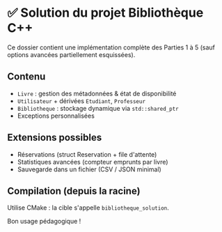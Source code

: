 # ✅ Solution du projet Bibliothèque C++

Ce dossier contient une implémentation complète des Parties 1 à 5 (sauf options avancées partiellement esquissées).

## Contenu

- `Livre` : gestion des métadonnées & état de disponibilité
- `Utilisateur` + dérivées `Etudiant`, `Professeur`
- `Bibliotheque` : stockage dynamique via `std::shared_ptr`
- Exceptions personnalisées

## Extensions possibles

- Réservations (struct Reservation + file d'attente)
- Statistiques avancées (compteur emprunts par livre)
- Sauvegarde dans un fichier (CSV / JSON minimal)

## Compilation (depuis la racine)

Utilise CMake : la cible s'appelle `bibliotheque_solution`.

Bon usage pédagogique !
